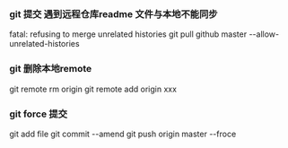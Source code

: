 ### git 提交 遇到远程仓库readme 文件与本地不能同步
fatal: refusing to merge unrelated histories
git pull github master --allow-unrelated-histories

### git 删除本地remote
git remote rm origin 
git remote add origin xxx

### git force 提交
git add file 
git commit --amend
git push origin master --froce 
